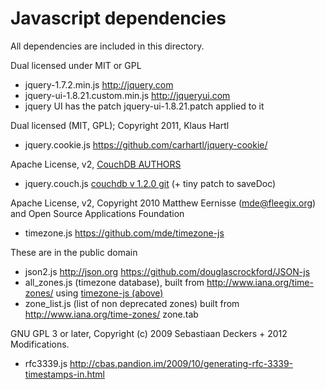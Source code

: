 Javascript dependencies
=======================

All dependencies are included in this directory.

Dual licensed under MIT or GPL

 - jquery-1.7.2.min.js http://jquery.com
 - jquery-ui-1.8.21.custom.min.js http://jqueryui.com
 - jquery UI has the patch jquery-ui-1.8.21.patch applied to it

Dual licensed (MIT, GPL); Copyright 2011, Klaus Hartl

 - jquery.cookie.js https://github.com/carhartl/jquery-cookie/

Apache License, v2, [CouchDB AUTHORS](https://git-wip-us.apache.org/repos/asf?p=couchdb.git;a=blob;f=AUTHORS;h=49b5ef162b53f95126b663b0e6e75f1555fd6e9a;hb=e736fa9e314034e2603ac5861692ddeab92f1dad)

 - jquery.couch.js [couchdb v 1.2.0 git](https://git-wip-us.apache.org/repos/asf?p=couchdb.git;a=blob;f=share/www/script/jquery.couch.js;h=4db6efa223c5a22be3512056f91e5806e0144a94;hb=e736fa9e314034e2603ac5861692ddeab92f1dad) (+ tiny patch to saveDoc)

Apache License, v2, Copyright 2010 Matthew Eernisse (mde@fleegix.org) and Open Source Applications Foundation

 - timezone.js https://github.com/mde/timezone-js

These are in the public domain

 - json2.js http://json.org https://github.com/douglascrockford/JSON-js
 - all_zones.js (timezone database), built from http://www.iana.org/time-zones/ using [timezone-js (above)](https://github.com/mde/timezone-js/blob/master/src/node-preparse.js)
 - zone_list.js (list of non deprecated zones) built from http://www.iana.org/time-zones/ zone.tab

GNU GPL 3 or later, Copyright (c) 2009 Sebastiaan Deckers + 2012 Modifications.

 - rfc3339.js http://cbas.pandion.im/2009/10/generating-rfc-3339-timestamps-in.html

